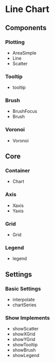 # Line Chart

## Components

### Plotting

- AreaSimple
- Line
- Scatter

### Tooltip

- tooltip

### Brush

- BrushFocus
- Brush

### Voronoi

- Voronoi

## Core

### Container

- Chart

### Axis

- Xaxis
- Yaxis

### Grid

- Grid

### Legend

- legend


## Settings

### Basic Settings

- interpolate
- chartSeries


### Show Implements

- showScatter
- showXGrid
- showYGrid
- showTooltip
- showBrush
- showLegend
